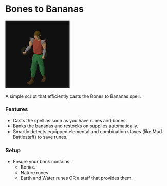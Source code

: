 # Bones to Bananas

![preview](assets/img.gif)

A simple script that efficiently casts the Bones to Bananas spell.

### Features
-   Casts the spell as soon as you have runes and bones.
-   Banks the bananas and restocks on supplies automatically.
-   Smartly detects equipped elemental and combination staves (like Mud Battlestaff) to save runes.

### Setup
-   Ensure your bank contains:
    -   Bones.
    -   Nature runes.
    -   Earth and Water runes OR a staff that provides them.